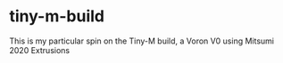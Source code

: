 # tiny-m-build
This is my particular spin on the Tiny-M build, a Voron V0 using Mitsumi 2020 Extrusions 
